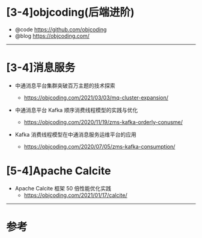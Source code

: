 # [3-4]objcoding(后端进阶)

- @code https://github.com/objcoding
- @blog https://objcoding.com/

---

# [3-4]消息服务

- 中通消息平台集群突破百万主题的技术探索
	- https://objcoding.com/2021/03/03/mq-cluster-expansion/

- 中通消息平台 Kafka 顺序消费线程模型的实践与优化
	- https://objcoding.com/2020/11/19/zms-kafka-orderly-conusme/

- Kafka 消费线程模型在中通消息服务运维平台的应用
	- https://objcoding.com/2020/07/05/zms-kafka-consumption/

# [5-4]Apache Calcite

- Apache Calcite 框架 50 倍性能优化实践
	- https://objcoding.com/2021/01/17/calcite/		

---

# 参考